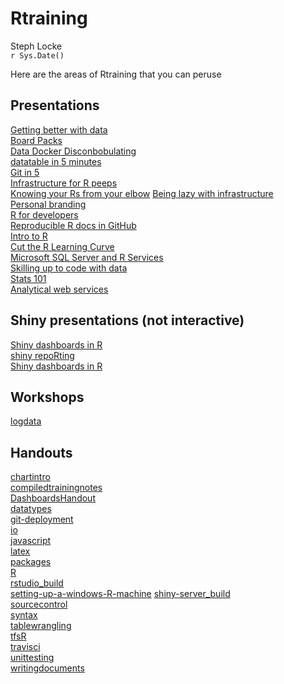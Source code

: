 # Rtraining
Steph Locke  
`r Sys.Date()`  

Here are the areas of Rtraining that you can peruse


Presentations                                                      
-------------------------------------------------------------------
[Getting better with data](betterwithdata.html)                    
[Board Packs](boardpack.html)                                      
[Data  Docker  Disconbobulating](datadockerdisconbobulating.html)  
[datatable in 5 minutes](datatablein5.html)                        
[Git in 5](gitin5.html)                                            
[Infrastructure for R peeps](infrastructureforRpeeps.html)         
[Knowing your Rs from your elbow](KnowingYourRsFromYourElbow.html) 
[Being lazy with infrastructure](lazyinfrastructure.html)          
[Personal branding](personalbranding.html)                         
[R for developers](r101.html)                                      
[Reproducible R docs in GitHub](reproducibledocs.html)             
[Intro to R](Rintro.html)                                          
[Cut the R Learning Curve](RLearningCurve.html)                    
[Microsoft SQL Server and R Services](RonSQLServer.html)           
[Skilling up to code with data](skillinguptocodewithdata.html)     
[Stats 101](stats101.html)                                         
[Analytical web services](webservices.html)                        


Shiny presentations (not interactive)         
----------------------------------------------
[Shiny dashboards in R](Dashboards.html)      
[shiny repoRting](repoRting.html)             
[Shiny dashboards in R](shinyDashboards.html) 


Workshops               
------------------------
[logdata](logdata.html) 


Handouts                                                              
----------------------------------------------------------------------
[chartintro](chartintro.html)                                         
[compiledtrainingnotes](compiledtrainingnotes.html)                   
[DashboardsHandout](DashboardsHandout.html)                           
[datatypes](datatypes.html)                                           
[git-deployment](git-deployment.html)                                 
[io](io.html)                                                         
[javascript](javascript.html)                                         
[latex](latex.html)                                                   
[packages](packages.html)                                             
[R](R.html)                                                           
[rstudio_build](rstudio_build.html)                                   
[setting-up-a-windows-R-machine](setting-up-a-windows-R-machine.html) 
[shiny-server_build](shiny-server_build.html)                         
[sourcecontrol](sourcecontrol.html)                                   
[syntax](syntax.html)                                                 
[tablewrangling](tablewrangling.html)                                 
[tfsR](tfsR.html)                                                     
[travisci](travisci.html)                                             
[unittesting](unittesting.html)                                       
[writingdocuments](writingdocuments.html)                             
